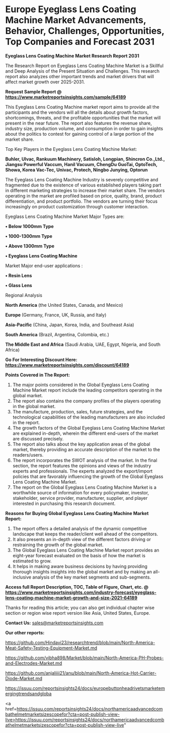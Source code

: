 # Europe Eyeglass Lens Coating Machine Market Advancements, Behavior, Challenges, Opportunities, Top Companies and Forecast 2031

<strong>Eyeglass Lens Coating Machine Market Research Report 2031</strong>

The Research Report on Eyeglass Lens Coating Machine Market is a Skillful and Deep Analysis of the Present Situation and Challenges. This research report also analyzes other important trends and market drivers that will affect market growth over 2025-2031.

<strong>Request Sample Report @ <a href=https://www.marketreportsinsights.com/sample/64189>https://www.marketreportsinsights.com/sample/64189</a></strong>

This Eyeglass Lens Coating Machine market report aims to provide all the participants and the vendors will all the details about growth factors, shortcomings, threats, and the profitable opportunities that the market will present in the near future. The report also features the revenue share, industry size, production volume, and consumption in order to gain insights about the politics to contest for gaining control of a large portion of the market share.

Top Key Players in the Eyeglass Lens Coating Machine Market:

<strong>Buhler, Ulvac, Rankuum Machinery, Satisloh, Longpian, Shincron Co.,Ltd., Jiangsu Powerful Vaccum, Hanil Vacuum, ChengDu GuoTai, OptoTech, Showa, Korea Vac-Tec, Univac, Protech, Ningbo Junying, Optorun</strong>

The Eyeglass Lens Coating Machine Industry is severely competitive and fragmented due to the existence of various established players taking part in different marketing strategies to increase their market share. The vendors operating in the market are profiled based on price, quality, brand, product differentiation, and product portfolio. The vendors are turning their focus increasingly on product customization through customer interaction.

Eyeglass Lens Coating Machine Market Major Types are:

<strong>• Below 1000mm Type

• 1000-1300mm Type

• Above 1300mm Type

• Eyeglass Lens Coating Machine</strong>

Market Major end-user applications :

<strong>• Resin Lens

• Glass Lens</strong>

Regional Analysis

</u><strong><b>North America</b></strong> (the United States, Canada, and Mexico)

<strong><b>Europe </b></strong>(Germany, France, UK, Russia, and Italy)

<strong><b>Asia-Pacific</b></strong> (China, Japan, Korea, India, and Southeast Asia)

<strong><b>South America</b></strong> (Brazil, Argentina, Colombia, etc.)

<strong><b>The Middle East and Africa</b></strong> (Saudi Arabia, UAE, Egypt, Nigeria, and South Africa)

<strong>Go For Interesting Discount Here: <a href=https://www.marketreportsinsights.com/discount/64189>https://www.marketreportsinsights.com/discount/64189</a></strong>

<strong>Points Covered in The Report:</strong>
<ol>
  <li>The major points considered in the Global Eyeglass Lens Coating Machine Market report include the leading competitors operating in the global market.</li>
  <li>The report also contains the company profiles of the players operating in the global market.</li>
  <li>The manufacture, production, sales, future strategies, and the technological capabilities of the leading manufacturers are also included in the report.</li>
  <li>The growth factors of the Global Eyeglass Lens Coating Machine Market are explained in-depth, wherein the different end-users of the market are discussed precisely.</li>
  <li>The report also talks about the key application areas of the global market, thereby providing an accurate description of the market to the readers/users.</li>
  <li>The report incorporates the SWOT analysis of the market. In the final section, the report features the opinions and views of the industry experts and professionals. The experts analyzed the export/import policies that are favorably influencing the growth of the Global Eyeglass Lens Coating Machine Market.</li>
  <li>The report on the Global Eyeglass Lens Coating Machine Market is a worthwhile source of information for every policymaker, investor, stakeholder, service provider, manufacturer, supplier, and player interested in purchasing this research document.</li>
</ol>
<strong>Reasons for Buying Global Eyeglass Lens Coating Machine Market Report:</strong>

<ol>
  <li>The report offers a detailed analysis of the dynamic competitive landscape that keeps the reader/client well ahead of the competitors.</li>
  <li>It also presents an in-depth view of the different factors driving or restraining the growth of the global market.</li>
  <li>The Global Eyeglass Lens Coating Machine Market report provides an eight-year forecast evaluated on the basis of how the market is estimated to grow.</li>
  <li>It helps in making aware business decisions by having providing thorough insights insights into the global market and by making an all-inclusive analysis of the key market segments and sub-segments.</li>
</ol>
<strong>Access full Report Description, TOC, Table of Figure, Chart, etc. @ <a href=https://www.marketreportsinsights.com/industry-forecast/eyeglass-lens-coating-machine-market-growth-and-size-2021-64189>https://www.marketreportsinsights.com/industry-forecast/eyeglass-lens-coating-machine-market-growth-and-size-2021-64189</a></strong>


Thanks for reading this article; you can also get individual chapter wise section or region wise report version like Asia, United States, Europe.

<strong>Contact Us:</strong>
sales@marketreportsinsights.com

<strong>Our other reports:</strong>

<a href=https://github.com/Hindavi23/researchtrend/blob/main/North-America-Meat-Safety-Testing-Equipment-Market.md>https://github.com/Hindavi23/researchtrend/blob/main/North-America-Meat-Safety-Testing-Equipment-Market.md</a>

<a href=https://github.com/vibha898/Market/blob/main/North-America-PH-Probes-and-Electrodes-Market.md>https://github.com/vibha898/Market/blob/main/North-America-PH-Probes-and-Electrodes-Market.md</a>

<a href=https://github.com/anjaliiii21/anu/blob/main/North-America-Hot-Carrier-Diode-Market.md>https://github.com/anjaliiii21/anu/blob/main/North-America-Hot-Carrier-Diode-Market.md</a>

<a href=https://issuu.com/reportsinsights24/docs/europebuttonheadrivetsmarketemergingtrendsandgloba>https://issuu.com/reportsinsights24/docs/europebuttonheadrivetsmarketemergingtrendsandgloba</a>

<a href=https://issuu.com/reportsinsights24/docs/northamericaadvancedcombathelmetmarketsizescopefor?cta=post-publish-view-live>https://issuu.com/reportsinsights24/docs/northamericaadvancedcombathelmetmarketsizescopefor?cta=post-publish-view-live</a>"

